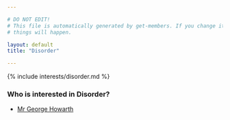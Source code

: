```yaml
---

# DO NOT EDIT!
# This file is automatically generated by get-members. If you change it, bad
# things will happen.

layout: default
title: "Disorder"

---
```


{% include interests/disorder.md %}

### Who is interested in Disorder?


* [Mr George Howarth](/members/mr-george-howarth.html)
